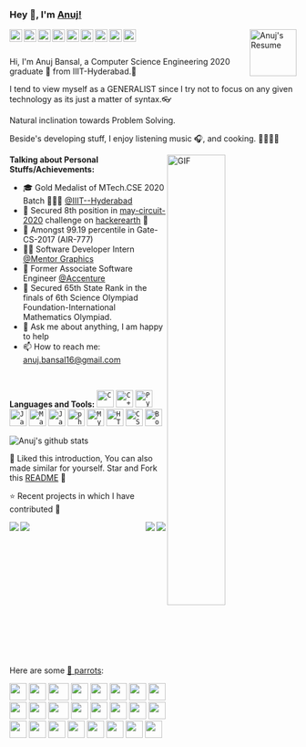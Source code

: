 ### Hey 👋, I'm [Anuj!](https://www.fiverr.com/anujbansal16)


<a href="https://twitter.com/anuj_bansal16">
  <img align="left" title="Twitter" alt="Anuj's Twitter" width="22px" src="https://cdn.jsdelivr.net/npm/simple-icons@v3/icons/twitter.svg" />
</a>
<a href="https://www.linkedin.com/in/anujbansal16/">
  <img align="left" title="LinkdeIN" alt="Anuj's LinkdeIN" width="22px" src="https://cdn.jsdelivr.net/npm/simple-icons@v3/icons/linkedin.svg" />
</a>
<a href="https://www.instagram.com/thatsanuj/">
  <img align="left" title="Instagram" alt="Anuj's Instagram" width="22px" src="https://cdn.jsdelivr.net/npm/simple-icons@v3/icons/instagram.svg" />
</a>
<a href="https://www.fiverr.com/anujbansal16">
  <img align="left" title="Freelancing" alt="Govind's Freelancing" width="22px" src="https://cdn.jsdelivr.net/npm/simple-icons@3.1.0/icons/fiverr.svg" />
</a>
<a href="https://www.hackerrank.com/anujbansal16">
  <img align="left" title="Hackerrank" alt="Anuj's Hackerrank" width="22px" src="https://cdn.jsdelivr.net/npm/simple-icons@3.1.0/icons/hackerrank.svg" />
</a>
<a href="https://www.hackerearth.com/@anujbansal16">
  <img align="left" title="HackerEarth" alt="Anuj's HackerEarth" width="22px" src="https://cdn.jsdelivr.net/npm/simple-icons@3.1.0/icons/hackerearth.svg" />
</a>
<a href="https://www.codechef.com/users/anujbansal16">
  <img align="left" title="CodeChef" alt="Anuj's CodeChef" width="22px" src="https://cdn.jsdelivr.net/npm/simple-icons@3.1.0/icons/codechef.svg" />
</a>
<a href="https://codeforces.com/profile/Anuj_Bansal">
  <img align="left" title="CodeForces" alt="Anuj's CodeForces" width="22px" src="https://cdn.jsdelivr.net/npm/simple-icons@3.1.0/icons/codeforces.svg" />
</a>
<a href="https://leetcode.com/anujbansal16/">
  <img align="left" title="LeetCode" alt="Anuj's LeetCode" width="22px" src="https://cdn.jsdelivr.net/npm/simple-icons@3.1.0/icons/leetcode.svg" />
</a>
<a href="https://drive.google.com/file/d/1tMljqcyl3YghrGyrQScWD-5uwhbL8V8E/view?usp=sharing">
  <img align="right" title="Resume" alt="Anuj's Resume" width="82px" src="https://visualpharm.com/assets/707/Open%20Resume-595b40b85ba036ed117dc31c.svg" />
</a>

<br />
<br />

Hi, I'm Anuj Bansal, a Computer Science Engineering 2020 graduate 🚀 from IIIT-Hyderabad.🙍 

I tend to view myself as a GENERALIST since I try not to focus on any given technology as its just a matter of
syntax.👓 

Natural inclination towards Problem Solving.

Beside's developing stuff, I enjoy listening music 🎧, and cooking. :man_cook:🍔🍕 

  <img align="right" width=45%  style="position:relative;left=20px;"  alt="GIF" src="https://i.pinimg.com/originals/e1/f3/41/e1f3413bf5036045713341394f617225.gif" />


**Talking about Personal Stuffs/Achievements:**

- 🎓 Gold Medalist of MTech.CSE 2020 Batch 👨🏽‍💻 [@IIIT--Hyderabad](https://www.iiit.ac.in/)
- 🥇 Secured 8th position in [may-circuit-2020](https://www.hackerearth.com/challenges/competitive/may-circuits-20/leaderboard/) challenge on [hackerearth](https://www.hackerearth.com/challenges/competitive/may-circuits-20/leaderboard/) 🙍
- 🥇 Amongst 99.19 percentile in Gate-CS-2017 (AIR-777)
- 👨‍💻 Software Developer Intern [@Mentor Graphics](https://www.mentor.com/india/)
- :office: Former Associate Software Engineer [@Accenture](https://www.accenture.com/in-en)
- 🥇 Secured 65th State Rank in the finals of 6th Science Olympiad Foundation-International Mathematics Olympiad.
- 💬 Ask me about anything, I am happy to help
- 📫 How to reach me: anuj.bansal16@gmail.com

&nbsp;

**Languages and Tools:**
<code><img height="30" src="https://cdn.svgporn.com/logos/c.svg" alt="C" title="C"></code>
<code><img height="30" src="https://cdn.svgporn.com/logos/c-plusplus.svg" alt="C++" title="C++"></code>
<code><img height="30" src="https://cdn.svgporn.com/logos/python.svg" alt="Python" title="Python"></code>
<code><img height="30" src="https://cdn.svgporn.com/logos/java.svg" alt="Java" title="Java"  ></code>
<code><img height="30" src="https://image.flaticon.com/icons/svg/2970/2970624.svg" alt="Machine Learning" title="Machine Learning"></code>
<code><img height="30" src="https://cdn.svgporn.com/logos/javascript.svg" alt="Javascript" title="Javascript"></code>
<code><img height="30" src="https://cdn.svgporn.com/logos/php.svg" alt="php" title="php"></code>
<code><img height="30" src="https://cdn.svgporn.com/logos/mysql.svg" alt="MySQL" title="MySQL"></code>
<code><img height="30" src="https://cdn.svgporn.com/logos/html-5.svg" alt="HTML" title="HTML"></code>
<code><img height="30" src="https://cdn.svgporn.com/logos/css-3.svg" alt="CSS" title="CSS"></code>
<code><img height="30" src="https://cdn.svgporn.com/logos/bootstrap.svg" alt="Bootstrap" title="Bootstrap"></code>



![Anuj's github stats](https://github-readme-stats.vercel.app/api?username=anujbansal16&show_icons=true&title_color=fff&icon_color=79ff97&text_color=9f9f9f&bg_color=151515)


:pushpin: Liked this introduction, You can also made similar for yourself. Star and Fork this [README](https://github.com/GOVINDDIXIT/GOVINDDIXIT) :pencil:

⭐️ Recent projects in which I have contributed :rocket:


<a href="https://github.com/anujbansal16/Similar-Question-Retrieval-with-Siamese-Networks">
  <img align="left" src="https://github-readme-stats.vercel.app/api/pin/?username=anujbansal16&repo=Similar-Question-Retrieval&title_color=fff&icon_color=f9f9f9&text_color=9f9f9f&bg_color=151515" />
</a>

<a href="https://github.com/anujbansal16/DropBox-App">
  <img align="right" src="https://github-readme-stats.vercel.app/api/pin/?username=anujbansal16&repo=DropBox-App&title_color=fff&icon_color=f9f9f9&text_color=9f9f9f&bg_color=151515" />
</a>

<a href="https://github.com/anujbansal16/Mini-Torrent-File-Sharing-System">
  <img align="left" src="https://github-readme-stats.vercel.app/api/pin/?username=anujbansal16&repo=Mini-Torrent-File-Sharing-System&title_color=fff&icon_color=f9f9f9&text_color=9f9f9f&bg_color=151515" />
</a>

<a href="https://github.com/anujbansal16/Terminal-File-Explorer">
  <img align="right" src="https://github-readme-stats.vercel.app/api/pin/?username=anujbansal16&repo=Terminal-File-Explorer&title_color=fff&icon_color=f9f9f9&text_color=9f9f9f&bg_color=151515" />
</a>

<br>
<br>
<br><br><br><br><br><br><br><br><br><br><br><br>

Here are some [🦜 parrots](https://cultofthepartyparrot.com):

<div>
    <img src="https://cultofthepartyparrot.com/parrots/hd/githubparrot.gif" width="30" height="30"/>
    <img src="https://cultofthepartyparrot.com/flags/hd/indiaparrot.gif" width="30" height="30"/>
    <img src="https://cultofthepartyparrot.com/parrots/asyncparrot.gif" width="36" height="30"/>
    <img src="https://cultofthepartyparrot.com/parrots/exceptionallyfastparrot.gif" width="30" height="30"/>
    <img src="https://cultofthepartyparrot.com/parrots/hd/60fpsparrot.gif" width="30" height="30"/>
    <img src="https://cultofthepartyparrot.com/parrots/hd/jumpingparrot.gif" width="30" height="30"/>
    <img src="https://cultofthepartyparrot.com/parrots/hd/opensourceparrot.gif" width="30" height="30"/>
    <img src="https://cultofthepartyparrot.com/parrots/hd/dealwithitnowparrot.gif" width="30" height="30"/>
    <img src="https://cultofthepartyparrot.com/parrots/hd/hypnoparrotlight.gif" width="30" height="30"/>
    <img src="https://cultofthepartyparrot.com/parrots/databaseparrot.gif" width="30" height="30"/>
    <img src="https://cultofthepartyparrot.com/parrots/fixparrot.gif" width="36" height="30"/>
    <img src="https://cultofthepartyparrot.com/parrots/hd/laptop_parrot.gif" width="30" height="30"/>
    <img src="https://cultofthepartyparrot.com/parrots/hd/spinningparrot.gif" width="30" height="30"/>
    <img src="https://cultofthepartyparrot.com/parrots/hd/levitationparrot.gif" width="30" height="30"/>
    <img src="https://cultofthepartyparrot.com/parrots/hd/meldparrot.gif" width="30" height="30"/>
    <img src="https://cultofthepartyparrot.com/parrots/slomoparrot.gif" width="30" height="30"/>
    <img src="https://cultofthepartyparrot.com/parrots/hd/moonwalkingparrot.gif" width="30" height="30"/>
    <img src="https://cultofthepartyparrot.com/parrots/hd/stableparrot.gif" width="30" height="30"/>
    <img src="https://cultofthepartyparrot.com/parrots/hd/scienceparrot.gif" width="30" height="30"/>
    <img src="https://cultofthepartyparrot.com/parrots/hd/pirateparrot.gif" width="30" height="30"/>
    <img src="https://cultofthepartyparrot.com/parrots/hd/footballparrot.gif" width="30" height="30"/>
    <img src="https://cultofthepartyparrot.com/parrots/hd/illuminatiparrot.gif" width="30" height="30"/>
    <img src="https://cultofthepartyparrot.com/parrots/hd/hypnoparrotdark.gif" width="30" height="30"/>
    <img src="https://cultofthepartyparrot.com/parrots/hd/mustacheparrot.gif" width="30" height="30"/>
</div>













